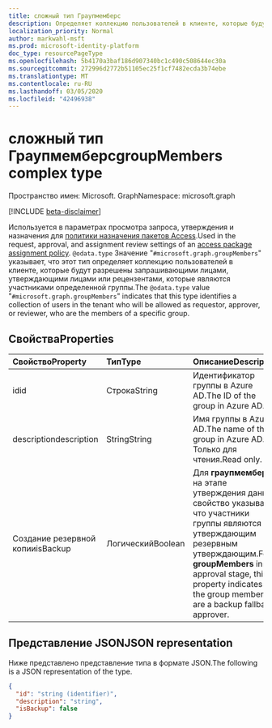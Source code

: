 ```yaml
---
title: сложный тип Граупмемберс
description: Определяет коллекцию пользователей в клиенте, которые будут разрешены в качестве запрашивающего, утверждающего или проверяющего.
localization_priority: Normal
author: markwahl-msft
ms.prod: microsoft-identity-platform
doc_type: resourcePageType
ms.openlocfilehash: 5b4170a3baf186d907340bc1c490c508644ec30a
ms.sourcegitcommit: 272996d2772b51105ec25f1cf7482ecda3b74ebe
ms.translationtype: MT
ms.contentlocale: ru-RU
ms.lasthandoff: 03/05/2020
ms.locfileid: "42496938"
---
```

# <a name="groupmembers-complex-type"></a><span data-ttu-id="49eb3-103">сложный тип Граупмемберс</span><span class="sxs-lookup"><span data-stu-id="49eb3-103">groupMembers complex type</span></span>

<span data-ttu-id="49eb3-104">Пространство имен: Microsoft. Graph</span><span class="sxs-lookup"><span data-stu-id="49eb3-104">Namespace: microsoft.graph</span></span>

[!INCLUDE [beta-disclaimer](../../includes/beta-disclaimer.md)]

<span data-ttu-id="49eb3-105">Используется в параметрах просмотра запроса, утверждения и назначения для [политики назначения пакетов Access](accesspackageassignmentpolicy.md).</span><span class="sxs-lookup"><span data-stu-id="49eb3-105">Used in the request, approval, and assignment review settings of an [access package assignment policy](accesspackageassignmentpolicy.md).</span></span> <span data-ttu-id="49eb3-106">`@odata.type` Значение "`#microsoft.graph.groupMembers`" указывает, что этот тип определяет коллекцию пользователей в клиенте, которые будут разрешены запрашивающими лицами, утверждающими лицами или рецензентами, которые являются участниками определенной группы.</span><span class="sxs-lookup"><span data-stu-id="49eb3-106">The `@odata.type` value "`#microsoft.graph.groupMembers`" indicates that this type identifies a collection of users in the tenant who will be allowed as requestor, approver, or reviewer, who are the members of a specific group.</span></span>

## <a name="properties"></a><span data-ttu-id="49eb3-107">Свойства</span><span class="sxs-lookup"><span data-stu-id="49eb3-107">Properties</span></span>

| <span data-ttu-id="49eb3-108">Свойство</span><span class="sxs-lookup"><span data-stu-id="49eb3-108">Property</span></span>                     | <span data-ttu-id="49eb3-109">Тип</span><span class="sxs-lookup"><span data-stu-id="49eb3-109">Type</span></span>                      | <span data-ttu-id="49eb3-110">Описание</span><span class="sxs-lookup"><span data-stu-id="49eb3-110">Description</span></span> |
| :--------------------------- | :------------------------ | :---------- |
| <span data-ttu-id="49eb3-111">id</span><span class="sxs-lookup"><span data-stu-id="49eb3-111">id</span></span> |<span data-ttu-id="49eb3-112">Строка</span><span class="sxs-lookup"><span data-stu-id="49eb3-112">String</span></span> | <span data-ttu-id="49eb3-113">Идентификатор группы в Azure AD.</span><span class="sxs-lookup"><span data-stu-id="49eb3-113">The ID of the group in Azure AD.</span></span> |
| <span data-ttu-id="49eb3-114">description</span><span class="sxs-lookup"><span data-stu-id="49eb3-114">description</span></span> |<span data-ttu-id="49eb3-115">String</span><span class="sxs-lookup"><span data-stu-id="49eb3-115">String</span></span> | <span data-ttu-id="49eb3-116">Имя группы в Azure AD.</span><span class="sxs-lookup"><span data-stu-id="49eb3-116">The name of the group in Azure AD.</span></span> <span data-ttu-id="49eb3-117">Только для чтения.</span><span class="sxs-lookup"><span data-stu-id="49eb3-117">Read only.</span></span> |
| <span data-ttu-id="49eb3-118">Создание резервной копии</span><span class="sxs-lookup"><span data-stu-id="49eb3-118">isBackup</span></span> | <span data-ttu-id="49eb3-119">Логический</span><span class="sxs-lookup"><span data-stu-id="49eb3-119">Boolean</span></span> | <span data-ttu-id="49eb3-120">Для **граупмемберс** на этапе утверждения данное свойство указывает, что участники группы являются утверждающим резервным утверждающим.</span><span class="sxs-lookup"><span data-stu-id="49eb3-120">For **groupMembers** in an approval stage, this property indicates that the group members are a backup fallback approver.</span></span> |

## <a name="json-representation"></a><span data-ttu-id="49eb3-121">Представление JSON</span><span class="sxs-lookup"><span data-stu-id="49eb3-121">JSON representation</span></span>


<span data-ttu-id="49eb3-122">Ниже представлено представление типа в формате JSON.</span><span class="sxs-lookup"><span data-stu-id="49eb3-122">The following is a JSON representation of the type.</span></span>

<!-- {
  "blockType": "resource",
  "optionalProperties": [

  ],
  "@odata.type": "microsoft.graph.groupMembers",
  "baseType": "microsoft.graph.userSet"
}-->

```json
{
  "id": "string (identifier)",
  "description": "string",
  "isBackup": false
}
```



<!-- uuid: 16cd6b66-4b1a-43a1-adaf-3a886856ed98
2019-02-04 14:57:30 UTC -->
<!-- {
  "type": "#page.annotation",
  "description": "groupMembers complex type",
  "keywords": "",
  "section": "documentation",
  "tocPath": ""
}-->
